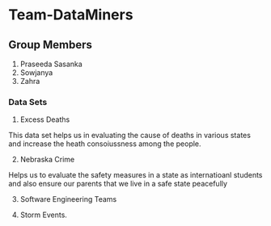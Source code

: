 # Team-DataMiners

## Group Members
1. Praseeda Sasanka
2. Sowjanya
3. Zahra

### Data Sets 

1. Excess Deaths 

 This data set helps us in evaluating the cause of deaths in various states and increase the heath consoiussness among the people.
 
2. Nebraska Crime

 Helps us to evaluate the safety measures in a state as internatioanl students and also ensure our parents that we live in a safe state peacefully 
 
 3. Software Engineering Teams 
 
 4. Storm Events.
 
 
  
